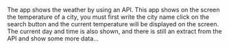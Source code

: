 The app shows the weather by using an API. This app shows on the screen the temperature of a city, you must first write the city name click on the search button and the current temperature will be displayed on the screen. The current day and time is also shown, and there is still an extract from the API and show some more data...
